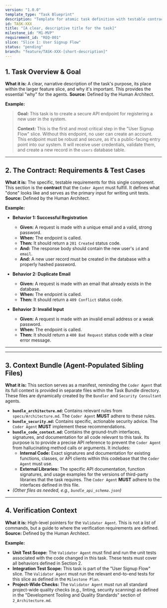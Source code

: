 ```yaml
---
version: "1.0.0"
template_type: "Task Blueprint"
description: "Template for atomic task definition with testable contracts"
id: TASK-XXX
title: "[A clear, descriptive title for the task]"
milestone_id: "M1-MVP"
requirement_id: "REQ-001"
slice: "Slice 1: User Signup Flow"
status: "pending"
branch: "feature/TASK-XXX-[short-description]"
---
```


## 1. Task Overview & Goal

**What it is:** A clear, narrative description of the task's purpose, its place within the larger feature slice, and why it's important. This provides the essential "why" for the agents.
**Source:** Defined by the Human Architect.

**Example:**
> **Goal:** This task is to create a secure API endpoint for registering a new user in the system.
>
> **Context:** This is the first and most critical step in the "User Signup Flow" slice. Without this endpoint, no user can create an account. This endpoint must be robust and secure, as it's a public-facing entry point into our system. It will receive user credentials, validate them, and create a new record in the `users` database table.

---

## 2. The Contract: Requirements & Test Cases

**What it is:** The specific, testable requirements for this single component. This section is the **contract** that the `Coder Agent` must fulfill. It defines what "done" looks like and serves as the primary input for writing unit tests.
**Source:** Defined by the Human Architect.

**Example:**

* **Behavior 1: Successful Registration**
  * **Given:** A request is made with a unique email and a valid, strong password.
  * **When:** The endpoint is called.
  * **Then:** It should return a `201 Created` status code.
  * **And:** The response body should contain the new user's `id` and `email`.
  * **And:** A new user record must be created in the database with a properly hashed password.

* **Behavior 2: Duplicate Email**
  * **Given:** A request is made with an email that already exists in the database.
  * **When:** The endpoint is called.
  * **Then:** It should return a `409 Conflict` status code.

* **Behavior 3: Invalid Input**
  * **Given:** A request is made with an invalid email address or a weak password.
  * **When:** The endpoint is called.
  * **Then:** It should return a `400 Bad Request` status code with a clear error message.

---
---

## 3. Context Bundle (Agent-Populated Sibling Files)

**What it is:** This section serves as a manifest, reminding the `Coder Agent` that its full context is provided in separate files within the Task Bundle directory. These files are dynamically created by the `Bundler` and `Security Consultant` agents.

* **`bundle_architecture.md`:** Contains relevant rules from `specs/Architecture.md`. The `Coder Agent` **MUST** adhere to these rules.
* **`bundle_security.md`:** Contains specific, actionable security advice. The `Coder Agent` **MUST** implement these recommendations.
* **`bundle_code_context.md`:** Contains the ground-truth interfaces, signatures, and documentation for all code relevant to this task. Its purpose is to provide a precise API reference to prevent the `Coder Agent` from hallucinating method calls or arguments. It includes:
  * **Internal Code:** Exact signatures and documentation for existing functions, classes, or API clients within this codebase that the `Coder Agent` must use.
  * **External Libraries:** The specific API documentation, function signatures, and usage examples for the versions of third-party libraries that the task requires.
    The `Coder Agent` **MUST** adhere to the interfaces defined in this file.
* *(Other files as needed, e.g., `bundle_api_schema.json`)*

---

## 4. Verification Context

**What it is:** High-level pointers for the `Validator Agent`. This is not a list of commands, but a guide to where the verification requirements are defined.
**Source:** Defined by the Human Architect.

**Example:**

* **Unit Test Scope:** The `Validator Agent` must find and run the unit tests associated with the code changed in this task. These tests must cover all behaviors defined in Section 2.
* **Integration Test Scope:** This task is part of the "User Signup Flow" slice. The `Validator Agent` must run the relevant end-to-end tests for this slice as defined in the `Milestone Plan`.
* **Project-Wide Checks:** The `Validator Agent` must run all standard project-wide quality checks (e.g., linting, security scanning) as defined in the "Development Tooling and Quality Standards" section of `2_Architecture.md`.
